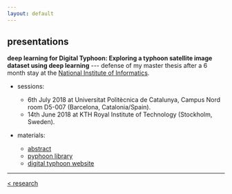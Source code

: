 ```yaml
---
layout: default
---
```


## presentations

**deep learning for Digital Typhoon: Exploring a typhoon satellite image dataset using deep learning** --- defense of my master thesis after a 6 month stay at the [National Institute of Informatics](https://www.nii.ac.jp/en/). 
  - sessions:
    <ul class="fa-ul">
      <li><i class="fa-li fa fa-square-o"></i> 6th July 2018 at Universitat Politècnica de Catalunya, Campus Nord room D5-007 (Barcelona, Catalonia/Spain).</li>
      <li><i class="fa-li fa fa-check-square-o"></i>14th June 2018 at KTH Royal Institute of Technology (Stockholm, Sweden).</li>
    </ul>
   
  - materials:
    - <a href="{{ site.baseurl }}/tfmabstract.html">abstract</a>
    - [pyphoon library](http://lcsrg.me/pyphoon)
    - [digital typhoon website](http://digital-typhoon.org)


<hr>

[< research](research.md) <br/>
<a href="{{ site.baseurl }}/index.html"><i class='fa fa-home'></i>
